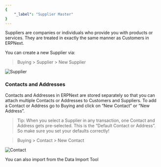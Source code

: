 ```yaml
---
{
	"_label": "Supplier Master"
}
---
```

Suppliers are companies or individuals who provide you with products or services. They are treated in exactly the same manner as Customers in ERPNext.


You can create a new Supplier via:

> Buying > Supplier > New Supplier

![Supplier](img/supplier.png)


### Contacts and Addresses

 Contacts and Addresses in ERPNext are stored separately so that you can attach multiple Contacts or Addresses to Customers and Suppliers. To add a Contact or Address go to Buying and click on “New Contact” or “New Address”.


> Tip: When you select a Supplier in any transaction, one Contact and Address gets pre-selected. This is the “Default Contact or Address”. So make sure you set your defaults correctly!




> Buying > Contact > New Contact

![Contact](img/contact.png)




You can also import from the Data Import Tool